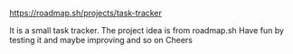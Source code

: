 https://roadmap.sh/projects/task-tracker

It is a small task tracker.
The project idea is from roadmap.sh
Have fun by testing it and maybe improving and so on
Cheers
